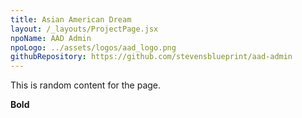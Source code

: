 ```yaml
---
title: Asian American Dream
layout: /_layouts/ProjectPage.jsx
npoName: AAD Admin
npoLogo: ../assets/logos/aad_logo.png
githubRepository: https://github.com/stevensblueprint/aad-admin
---
```


This is random content for the page.

**Bold**
